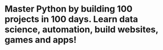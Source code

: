 # Master Python by building 100 projects in 100 days. Learn data science, automation, build websites, games and apps!
